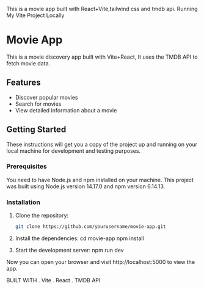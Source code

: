 This is a movie app built with React+Vite,tailwind css and tmdb api.
Running My Vite Project Locally

# Movie App

This is a movie discovery app built with Vite+React, It uses the TMDB API to fetch movie data.

## Features

- Discover popular movies
- Search for movies
- View detailed information about a movie

## Getting Started

These instructions will get you a copy of the project up and running on your local machine for development and testing purposes.

### Prerequisites

You need to have Node.js and npm installed on your machine. This project was built using Node.js version 14.17.0 and npm version 6.14.13.

### Installation

1. Clone the repository:
   ```bash
   git clone https://github.com/yourusername/movie-app.git

2. Install the dependencies:
    cd movie-app
    npm install


3. Start the development server:
    npm run dev

Now you can open your browser and visit http://localhost:5000 to view the app.

BUILT WITH
. Vite
. React
. TMDB API